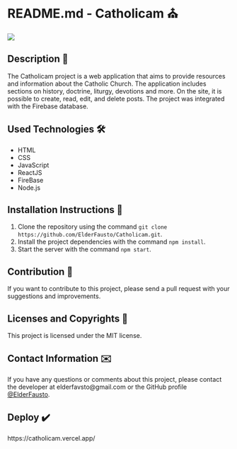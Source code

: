 <h1>README.md - Catholicam ⛪</h1>
<img src="https://user-images.githubusercontent.com/85243693/215607391-97494350-39fb-4c81-85a9-098f56d9600c.png"/>

<h2>Description 📜</h2>
<p>The Catholicam project is a web application that aims to provide resources and information about the Catholic Church. The application includes sections on history, doctrine, liturgy, devotions and more. On the site, it is possible to create, read, edit, and delete posts. The project was integrated with the Firebase database.</p>

<h2>Used Technologies 🛠️</h2>
<ul>
  <li>HTML</li>
  <li>CSS</li>
  <li>JavaScript</li>
  <li>ReactJS</li>
  <li>FireBase</li>
  <li>Node.js</li>
</ul>

<h2>Installation Instructions 📎</h2>
<ol>
  <li>Clone the repository using the command <code>git clone https://github.com/ElderFausto/Catholicam.git</code>.</li>
  <li>Install the project dependencies with the command <code>npm install</code>.</li>
  <li>Start the server with the command <code>npm start</code>.</li>
</ol>

<h2>Contribution 🤝</h2>
<p>If you want to contribute to this project, please send a pull request with your suggestions and improvements.</p>

<h2>Licenses and Copyrights 📰</h2>
<p>This project is licensed under the MIT license.</p>

<h2>Contact Information ✉️</h2>
<p>If you have any questions or comments about this project, please contact the developer at elderfavsto@gmail.com or the GitHub profile <a href="https://github.com/ElderFausto">@ElderFausto</a>.</p>

<h2>Deploy ✔️</h2>
<p>https://catholicam.vercel.app/</p>
